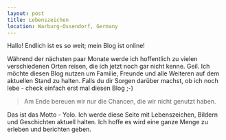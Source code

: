 ```yaml
---
layout: post
title: Lebenszeichen
location: Warburg-Ossendorf, Germany
---
```


Hallo! Endlich ist es so weit; mein Blog ist online!

Während der nächsten paar Monate werde ich hoffentlich zu vielen verschiedenen Orten reisen, die ich jetzt noch gar nicht kenne. Geil. Ich möchte diesen Blog nutzen um Familie, Freunde und alle Weiteren auf dem aktuellen Stand zu halten. Falls du dir Sorgen darüber machst, ob ich noch lebe - check einfach erst mal diesen Blog ;-)

> Am Ende bereuen wir nur die Chancen, die wir nicht genutzt haben.

Das ist das Motto - Yolo. Ich werde diese Seite mit Lebenszeichen, Bildern und Geschichten aktuell halten. Ich hoffe es wird eine ganze Menge zu erleben und berichten geben.